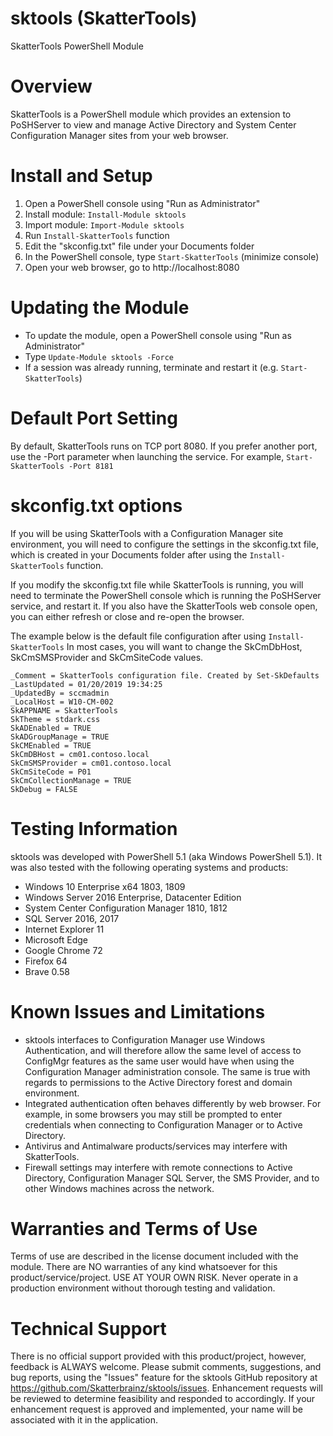 # sktools (SkatterTools)

SkatterTools PowerShell Module

# Overview

  SkatterTools is a PowerShell module which provides an extension to PoSHServer to view and manage
  Active Directory and System Center Configuration Manager sites from your web browser.

# Install and Setup

  1. Open a PowerShell console using "Run as Administrator"
  2. Install module: ```Install-Module sktools```
  3. Import module: ```Import-Module sktools```
  4. Run ```Install-SkatterTools``` function
  5. Edit the "skconfig.txt" file under your Documents folder
  6. In the PowerShell console, type ```Start-SkatterTools``` (minimize console)
  7. Open your web browser, go to http://localhost:8080

# Updating the Module

  * To update the module, open a PowerShell console using "Run as Administrator"
  * Type ```Update-Module sktools -Force```
  * If a session was already running, terminate and restart it (e.g. ```Start-SkatterTools```)

# Default Port Setting

By default, SkatterTools runs on TCP port 8080.  If you prefer another port, use the -Port parameter
when launching the service.  For example, ```Start-SkatterTools -Port 8181```

# skconfig.txt options

If you will be using SkatterTools with a Configuration Manager site environment, you will need
to configure the settings in the skconfig.txt file, which is created in your Documents folder
after using the ```Install-SkatterTools``` function.

If you modify the skconfig.txt file while SkatterTools is running, you will need to terminate the
PowerShell console which is running the PoSHServer service, and restart it.  If you also have the
SkatterTools web console open, you can either refresh or close and re-open the browser.

The example below is the default file configuration after using ```Install-SkatterTools```
In most cases, you will want to change the SkCmDbHost, SkCmSMSProvider and SkCmSiteCode values.

```
_Comment = SkatterTools configuration file. Created by Set-SkDefaults
_LastUpdated = 01/20/2019 19:34:25
_UpdatedBy = sccmadmin
_LocalHost = W10-CM-002
SkAPPNAME = SkatterTools
SkTheme = stdark.css
SkADEnabled = TRUE
SkADGroupManage = TRUE
SkCMEnabled = TRUE
SkCmDBHost = cm01.contoso.local
SkCmSMSProvider = cm01.contoso.local
SkCmSiteCode = P01
SkCmCollectionManage = TRUE
SkDebug = FALSE
```

# Testing Information

sktools was developed with PowerShell 5.1 (aka Windows PowerShell 5.1).  It was also tested with
the following operating systems and products:

* Windows 10 Enterprise x64 1803, 1809
* Windows Server 2016 Enterprise, Datacenter Edition
* System Center Configuration Manager 1810, 1812
* SQL Server 2016, 2017
* Internet Explorer 11
* Microsoft Edge
* Google Chrome 72
* Firefox 64
* Brave 0.58

# Known Issues and Limitations

  * sktools interfaces to Configuration Manager use Windows Authentication, and will therefore allow
    the same level of access to ConfigMgr features as the same user would have when using the 
    Configuration Manager administration console.  The same is true with regards to permissions to
    the Active Directory forest and domain environment.
  * Integrated authentication often behaves differently by web browser.  For example, in some browsers
    you may still be prompted to enter credentials when connecting to Configuration Manager or to
    Active Directory.
  * Antivirus and Antimalware products/services may interfere with SkatterTools.
  * Firewall settings may interfere with remote connections to Active Directory, Configuration Manager
    SQL Server, the SMS Provider, and to other Windows machines across the network.

# Warranties and Terms of Use

Terms of use are described in the license document included with the module.
There are NO warranties of any kind whatsoever for this product/service/project.  USE AT YOUR OWN RISK.
Never operate in a production environment without thorough testing and validation. 

# Technical Support

There is no official support provided with this product/project, however, feedback is ALWAYS welcome.
Please submit comments, suggestions, and bug reports, using the "Issues" feature for the sktools 
GitHub repository at https://github.com/Skatterbrainz/sktools/issues.  Enhancement requests will be
reviewed to determine feasibility and responded to accordingly. If your enhancement request is 
approved and implemented, your name will be associated with it in the application.
